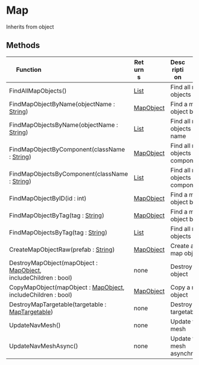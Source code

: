 # Map
Inherits from object
## Methods
|<div style="width:33%">Function</div>|<div style="width:33%">Returns</div>|<div style="width:33%">Description</div>|
|---|---|---|
|FindAllMapObjects()|[List](../objects/List.md)|Find all map objects|
|FindMapObjectByName(objectName : [String](../static/String.md))|[MapObject](../objects/MapObject.md)|Find a map object by name|
|FindMapObjectsByName(objectName : [String](../static/String.md))|[List](../objects/List.md)|Find all map objects by name|
|FindMapObjectByComponent(className : [String](../static/String.md))|[MapObject](../objects/MapObject.md)|Find all map objects by component|
|FindMapObjectsByComponent(className : [String](../static/String.md))|[List](../objects/List.md)|Find all map objects by component|
|FindMapObjectByID(id : int)|[MapObject](../objects/MapObject.md)|Find a map object by ID|
|FindMapObjectByTag(tag : [String](../static/String.md))|[MapObject](../objects/MapObject.md)|Find a map object by tag|
|FindMapObjectsByTag(tag : [String](../static/String.md))|[List](../objects/List.md)|Find all map objects by tag|
|CreateMapObjectRaw(prefab : [String](../static/String.md))|[MapObject](../objects/MapObject.md)|Create a new map object|
|DestroyMapObject(mapObject : [MapObject](../objects/MapObject.md),<br/>includeChildren : bool)|none|Destroy a map object|
|CopyMapObject(mapObject : [MapObject](../objects/MapObject.md),<br/>includeChildren : bool)|[MapObject](../objects/MapObject.md)|Copy a map object|
|DestroyMapTargetable(targetable : [MapTargetable](../objects/MapTargetable.md))|none|Destroy a map targetable|
|UpdateNavMesh()|none|Update the nav mesh|
|UpdateNavMeshAsync()|none|Update the nav mesh asynchronously|
